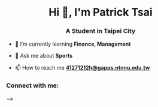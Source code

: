 <h1 align="center">Hi 👋,  I'm Patrick Tsai</h1>
<h3 align="center">A Student in Taipei City</h3>

- 🌱 I’m currently learning **Finance, Management**

- 💬 Ask me about **Sports**

- 📫 How to reach me **41271212h@gapps.ntnnu.edu.tw**

<h3 align="left">Connect with me:</h3>
<p align="left">
</p>
-->
